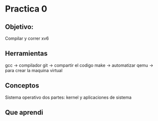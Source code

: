 # Practica 0
## Objetivo:
Compilar y correr xv6

## Herramientas
gcc -> compilador
git -> compartir el codigo
make -> automatizar
qemu -> para crear la maquina virtual

## Conceptos
Sistema operativo dos partes: kernel y aplicaciones de sistema

## Que aprendi
